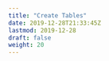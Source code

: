 ```yaml
---
title: "Create Tables"
date: 2019-12-28T21:33:45Z
lastmod: 2019-12-28
draft: false
weight: 20
---
```


